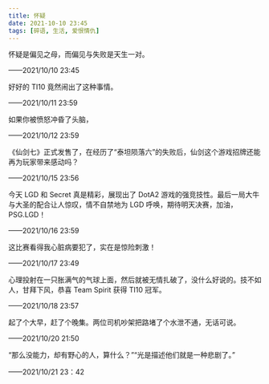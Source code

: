 ```yaml
---
title: 怀疑
date: 2021-10-10 23:45
tags: [碎语, 生活, 爱恨情仇]
---
```


怀疑是偏见之母，而偏见与失败是天生一对。

——2021/10/10 23:45

好好的 TI10 竟然闹出了这种事情。 

——2021/10/11 23:59

如果你被愤怒冲昏了头脑，

——2021/10/12 23:59

《仙剑七》正式发售了，在经历了“泰坦陨落六”的失败后，仙剑这个游戏招牌还能再为玩家带来感动吗？

——2021/10/15 23:56

今天 LGD 和 Secret 真是精彩，展现出了 DotA2 游戏的强竞技性。最后一局大牛与大圣的配合让人惊叹，情不自禁地为 LGD 呼唤，期待明天决赛，加油， PSG.LGD！

——2021/10/16 23:59

这比赛看得我心脏病要犯了，实在是惊险刺激！

——2021/10/17 23:49

心理投射在一只胀满气的气球上面，然后就被无情扎破了，没什么好说的。技不如人，甘拜下风，恭喜 Team Spirit 获得 TI10 冠军。

——2021/10/18 23:57

起了个大早，赶了个晚集。两位司机吵架把路堵了个水泄不通，无话可说。

——2021/10/20 21:50

“那么没能力，却有野心的人，算什么？”“光是描述他们就是一种悲剧了。”

——2021/10/21 23：42
